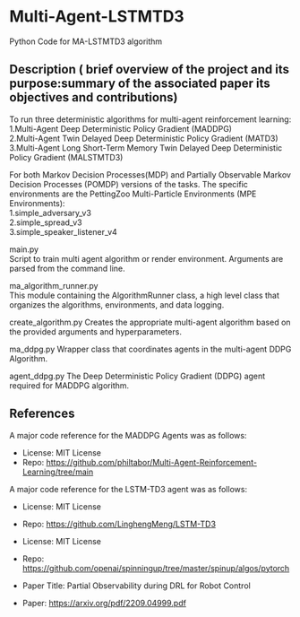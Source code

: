 # Multi-Agent-LSTMTD3
Python Code for MA-LSTMTD3 algorithm 

## Description ( brief overview of the project and its purpose:summary of the associated paper its objectives and contributions)
To run three deterministic algorithms for multi-agent reinforcement learning:  
1.Multi-Agent Deep Deterministic Policy Gradient (MADDPG)  
2.Multi-Agent Twin Delayed Deep Deterministic Policy Gradient (MATD3)  
3.Multi-Agent Long Short-Term Memory Twin Delayed Deep Deterministic Policy Gradient (MALSTMTD3)  

For both Markov Decision Processes(MDP) and Partially Observable Markov Decision Processes (POMDP) versions of the tasks.
The specific environments are the PettingZoo Multi-Particle Environments (MPE Environments):  
1.simple_adversary_v3  
2.simple_spread_v3  
3.simple_speaker_listener_v4  

  main.py  
  Script to train multi agent algorithm or render environment.
  Arguments are parsed from the command line.

  ma_algorithm_runner.py  
  This module containing the AlgorithmRunner class, a high level class that organizes the algorithms, environments, and data logging.  

  create_algorithm.py
  Creates the appropriate multi-agent algorithm based on the provided arguments and hyperparameters.

  ma_ddpg.py
  Wrapper class that coordinates agents in the multi-agent DDPG Algorithm.

  agent_ddpg.py
  The Deep Deterministic Policy Gradient (DDPG) agent required for MADDPG algorithm.


## References
A major code reference for the MADDPG Agents was as follows:
* License: MIT License
* Repo: https://github.com/philtabor/Multi-Agent-Reinforcement-Learning/tree/main

A major code reference for the LSTM-TD3 agent was as follows:
* License: MIT License
* Repo: https://github.com/LinghengMeng/LSTM-TD3

* License: MIT License
* Repo: https://github.com/openai/spinningup/tree/master/spinup/algos/pytorch

* Paper Title: Partial Observability during DRL for Robot Control
* Paper: https://arxiv.org/pdf/2209.04999.pdf
